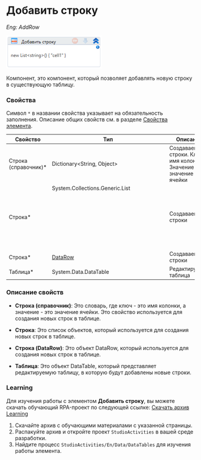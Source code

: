 # Добавить строку

*Eng: AddRow*

![](<../../../../.gitbook/assets/image (345).png>)

Компонент, это компонент, который позволяет добавлять новую строку в существующую таблицу.


### Свойства

Символ `*` в названии свойства указывает на обязательность заполнения. Описание общих свойств см. в разделе [Свойства элемента](https://docs.primo-rpa.ru/primo-rpa/primo-studio/process/elements#svoistva-elementa).


| Свойство            | Тип                                                                                     | Описание                                                           |
| ------------------- | --------------------------------------------------------------------------------------- | ------------------------------------------------------------------ |
| Строка (справочник)* | Dictionary\<String, Object>                                                             | Создаваемые строки. Ключ - имя колонки, Значение - значение ячейки |
| Строка*             | System.Collections.Generic.List<Object>                                                  | Создаваемые строки                                                 |
| Строка*             | [DataRow](https://docs.microsoft.com/ru-ru/dotnet/api/system.data.datarow?view=net-5.0) | Создаваемые строки                                                 |
| Таблица*            | System.Data.DataTable                                                                   | Редактируемая таблица                                              

### Описание свойств

- **Строка (справочник)**: Это словарь, где ключ - это имя колонки, а значение - это значение ячейки. Это свойство используется для создания новых строк в таблице.

- **Строка**: Это список объектов, который используется для создания новых строк в таблице.

- **Строка (DataRow)**: Это объект DataRow, который используется для создания новых строк в таблице.

- **Таблица**: Это объект DataTable, который представляет редактируемую таблицу, в которую будут добавлены новые строки.


###  Learning

Для изучения работы с элементом **Добавить строку**, вы можете скачать обучающий RPA-проект по следующей ссылке: [Скачать архив Learning](https://github.com/PrimoRPA/Learning/archive/refs/heads/master.zip)

1. Скачайте архив с обучающими материалами с указанной страницы.
2. Распакуйте архив и откройте проект `StudioActivities` в вашей среде разработки.
3. Найдите процесс `StudioActivities/En/Data/DataTables` для изучения работы элемента.

